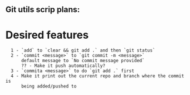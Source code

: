 ## Git utils scrip plans:

# Desired features
      1 - `add` to `clear && git add .` and then `git status`
      2 - `commit <message>` to `git commit -m <message>`
          default message to `No commit message provided`
          ?? - Make it push automatically? 
      3 - `commita <message>` to do `git add .` first
      4 - Make it print out the current repo and branch where the commit is
          being added/pushed to
